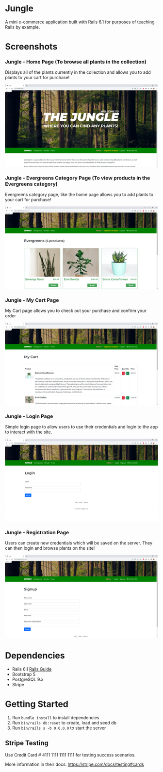 # Jungle

A mini e-commerce application built with Rails 6.1 for purposes of teaching Rails by example.

# Screenshots

### Jungle - Home Page (To browse all plants in the collection)

Displays all of the plants currently in the collection and allows you to add plants to your cart for purchase!

!["Screenshot of home page (To browse all plants in the collection)!"](https://github.com/dburnham1212/jungle/blob/master/public/screenshots/Jungle_homepage.png)

### Jungle - Evergreens Category Page (To view products in the Evergreens category)

Evergreens category page, like the home page allows you to add plants to your cart for purchase!

!["Screenshot of evergreens page (display evergreens category)!"](https://github.com/dburnham1212/jungle/blob/master/public/screenshots/Evergreens_page.png)

### Jungle - My Cart Page

My Cart page allows you to check out your purchase and confirm your order

!["My cart page!"](https://github.com/dburnham1212/jungle/blob/master/public/screenshots/My_Cart_Page.png)

### Jungle - Login Page

Simple login page to allow users to use their credentials and login to the app to interact with the site.

!["Screenshot of login page!"](https://github.com/dburnham1212/jungle/blob/master/public/screenshots/Login_Page.png)

### Jungle - Registration Page

Users can create new credentials which will be saved on the server. They can then login and browse plants on the site!

!["Screenshot of registration page!"](https://github.com/dburnham1212/jungle/blob/master/public/screenshots/Signup_page.png)

# Dependencies

- Rails 6.1 [Rails Guide](http://guides.rubyonrails.org/v6.1/)
- Bootstrap 5
- PostgreSQL 9.x
- Stripe

# Getting Started

1. Run `bundle install` to install dependencies
4. Run `bin/rails db:reset` to create, load and seed db
8. Run `bin/rails s -b 0.0.0.0` to start the server

## Stripe Testing

Use Credit Card # 4111 1111 1111 1111 for testing success scenarios.

More information in their docs: <https://stripe.com/docs/testing#cards>